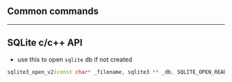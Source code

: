 ## Common commands

---
## SQLite c/c++ API

- use this to open `sqlite` db if not created
```c++
sqlite3_open_v2(const char* _filename, sqlite3 ** _db, SQLITE_OPEN_READWRITE | SQLITE_OPEN_CREATE, nullptr);
```
